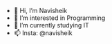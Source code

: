 - 👋 Hi, I’m Navisheik
- 👀 I’m interested in Programming
- 🌱 I’m currently studying IT
- 📫 Insta: @navisheik

<!---
NaVisheikk/NaVisheikk is a ✨ special ✨ repository because its `README.md` (this file) appears on your GitHub profile.
You can click the Preview link to take a look at your changes.
--->
